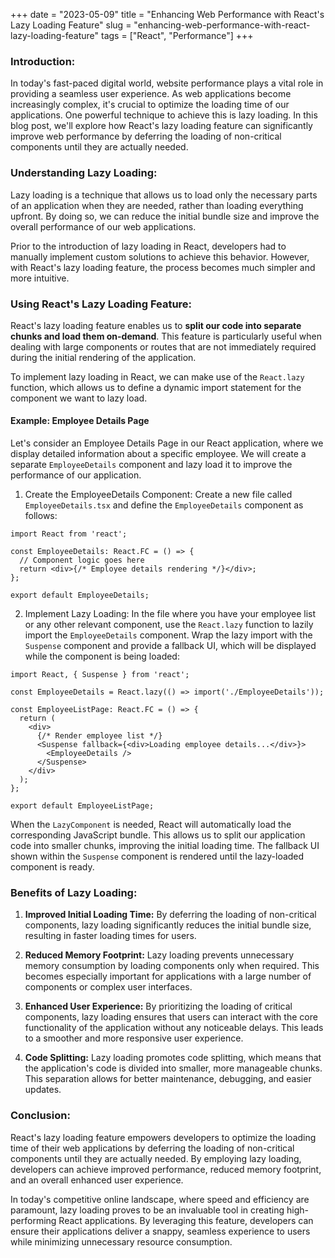 +++
date = "2023-05-09"
title = "Enhancing Web Performance with React's Lazy Loading Feature"
slug = "enhancing-web-performance-with-react-lazy-loading-feature"
tags = ["React", "Performance"]
+++

### Introduction:

In today's fast-paced digital world, website performance plays a vital role in providing a seamless user experience. As web applications become increasingly complex, it's crucial to optimize the loading time of our applications. One powerful technique to achieve this is lazy loading. In this blog post, we'll explore how React's lazy loading feature can significantly improve web performance by deferring the loading of non-critical components until they are actually needed.

### Understanding Lazy Loading:

Lazy loading is a technique that allows us to load only the necessary parts of an application when they are needed, rather than loading everything upfront. By doing so, we can reduce the initial bundle size and improve the overall performance of our web applications.

Prior to the introduction of lazy loading in React, developers had to manually implement custom solutions to achieve this behavior. However, with React's lazy loading feature, the process becomes much simpler and more intuitive.

### Using React's Lazy Loading Feature:

React's lazy loading feature enables us to **split our code into separate chunks and load them on-demand**. This feature is particularly useful when dealing with large components or routes that are not immediately required during the initial rendering of the application.

To implement lazy loading in React, we can make use of the `React.lazy` function, which allows us to define a dynamic import statement for the component we want to lazy load.

#### Example: Employee Details Page

Let's consider an Employee Details Page in our React application, where we display detailed information about a specific employee. We will create a separate `EmployeeDetails` component and lazy load it to improve the performance of our application.

1. Create the EmployeeDetails Component:
   Create a new file called `EmployeeDetails.tsx` and define the `EmployeeDetails` component as follows:

```tsx
import React from 'react';

const EmployeeDetails: React.FC = () => {
  // Component logic goes here
  return <div>{/* Employee details rendering */}</div>;
};

export default EmployeeDetails;
```

2. Implement Lazy Loading:
   In the file where you have your employee list or any other relevant component, use the `React.lazy` function to lazily import the `EmployeeDetails` component. Wrap the lazy import with the `Suspense` component and provide a fallback UI, which will be displayed while the component is being loaded:

```tsx
import React, { Suspense } from 'react';

const EmployeeDetails = React.lazy(() => import('./EmployeeDetails'));

const EmployeeListPage: React.FC = () => {
  return (
    <div>
      {/* Render employee list */}
      <Suspense fallback={<div>Loading employee details...</div>}>
        <EmployeeDetails />
      </Suspense>
    </div>
  );
};

export default EmployeeListPage;
```

When the `LazyComponent` is needed, React will automatically load the corresponding JavaScript bundle. This allows us to split our application code into smaller chunks, improving the initial loading time. The fallback UI shown within the `Suspense` component is rendered until the lazy-loaded component is ready.

### Benefits of Lazy Loading:

1. **Improved Initial Loading Time:** By deferring the loading of non-critical components, lazy loading significantly reduces the initial bundle size, resulting in faster loading times for users.

2. **Reduced Memory Footprint:** Lazy loading prevents unnecessary memory consumption by loading components only when required. This becomes especially important for applications with a large number of components or complex user interfaces.

3. **Enhanced User Experience:** By prioritizing the loading of critical components, lazy loading ensures that users can interact with the core functionality of the application without any noticeable delays. This leads to a smoother and more responsive user experience.

4. **Code Splitting:** Lazy loading promotes code splitting, which means that the application's code is divided into smaller, more manageable chunks. This separation allows for better maintenance, debugging, and easier updates.

### Conclusion:

React's lazy loading feature empowers developers to optimize the loading time of their web applications by deferring the loading of non-critical components until they are actually needed. By employing lazy loading, developers can achieve improved performance, reduced memory footprint, and an overall enhanced user experience.

In today's competitive online landscape, where speed and efficiency are paramount, lazy loading proves to be an invaluable tool in creating high-performing React applications. By leveraging this feature, developers can ensure their applications deliver a snappy, seamless experience to users while minimizing unnecessary resource consumption.
